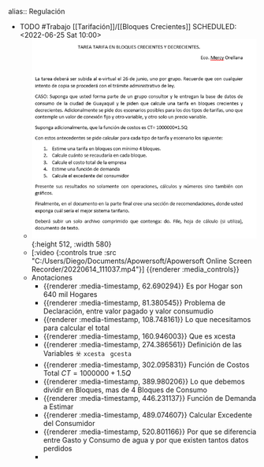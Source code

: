 alias:: Regulación

- TODO #Trabajo [[Tarifación]]/[[Bloques Crecientes]] 
  SCHEDULED: <2022-06-25 Sat 10:00>
	- ![image.png](../assets/image_1655581632704_0.png){:height 512, :width 580}
	- [:video {:controls true :src "C:/Users/Diego/Documents/Apowersoft/Apowersoft Online Screen Recorder/20220614_111037.mp4"}]
	  {{renderer :media_controls}}
	- Anotaciones
		- {{renderer :media-timestamp, 62.690294}} Es por Hogar son 640 mil Hogares
		- {{renderer :media-timestamp, 81.380545}}  Problema de Declaración, entre valor pagado y valor consumudio
		- {{renderer :media-timestamp, 108.748161}} Lo que necesitamos para calcular el total
		- {{renderer :media-timestamp, 160.946003}} Que es xcesta
		- {{renderer :media-timestamp, 274.386561}} Definición de las Variables ☣️ `xcesta ` `gcesta`
		- {{renderer :media-timestamp, 302.095831}} Función de Costos  Total $CT=1000000+1.5Q$
		- {{renderer :media-timestamp, 389.980206}} Lo que debemos dividir en Bloques, mas de 4 Bloques de Consumo
		- {{renderer :media-timestamp, 446.231137}} Función de Demanda a Estimar
		- {{renderer :media-timestamp, 489.074607}} Calcular Excedente del Consumidor
		- {{renderer :media-timestamp, 520.801166}} Por que se diferencia entre Gasto y Consumo  de agua y por que existen tantos datos perdidos
		-